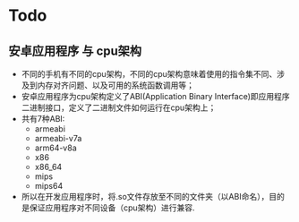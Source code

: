 # Todo 

## 安卓应用程序 与 cpu架构

- 不同的手机有不同的cpu架构，不同的cpu架构意味着使用的指令集不同、涉及到内存对齐问题、以及可用的系统函数调用等；
- 安卓应用程序为cpu架构定义了ABI(Application Binary Interface)即应用程序二进制接口，定义了二进制文件如何运行在cpu架构上；
- 共有7种ABI:
  * armeabi
  * armeabi-v7a
  * arm64-v8a
  * x86
  * x86_64
  * mips
  * mips64
- 所以在开发应用程序时，将.so文件存放至不同的文件夹（以ABI命名），目的是保证应用程序对不同设备（cpu架构）进行兼容.
